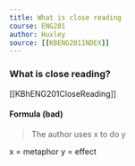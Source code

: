 ```yaml
---
title: What is close reading 
course: ENG201 
author: Huxley 
source: [[KBENG201INDEX]]
---
```



### What is close reading?

[[KBhENG201CloseReading]]







#### Formula (bad)

> The author uses x to do y

 x = metaphor
 y = effect

















